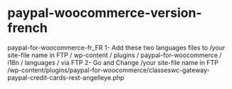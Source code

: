 # paypal-woocommerce-version-french
paypal-for-woocommerce-fr_FR
1- Add these two languages files to /your site-file name in FTP / wp-content / plugins / paypal-for-woocommerce / i18n / languages / via FTP 
2- Go and Change /your site-file name in FTP /wp-content/plugins/paypal-for-woocommerce/classeswc-gateway-paypal-credit-cards-rest-angelleye.php 
